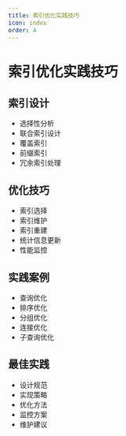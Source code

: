 ```yaml
---
title: 索引优化实践技巧
icon: index
order: 4
---
```


# 索引优化实践技巧

## 索引设计
- 选择性分析
- 联合索引设计
- 覆盖索引
- 前缀索引
- 冗余索引处理

## 优化技巧
- 索引选择
- 索引维护
- 索引重建
- 统计信息更新
- 性能监控

## 实践案例
- 查询优化
- 排序优化
- 分组优化
- 连接优化
- 子查询优化

## 最佳实践
- 设计规范
- 实现策略
- 优化方法
- 监控方案
- 维护建议
